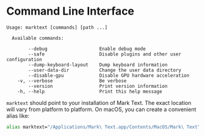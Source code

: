 # Command Line Interface

```
Usage: marktext [commands] [path ...]

  Available commands:

        --debug                   Enable debug mode
        --safe                    Disable plugins and other user configuration
        --dump-keyboard-layout    Dump keyboard information
        --user-data-dir           Change the user data directory
        --disable-gpu             Disable GPU hardware acceleration
    -v, --verbose                 Be verbose
        --version                 Print version information
    -h, --help                    Print this help message
```

`marktext` should point to your installation of Mark Text. The exact location will vary from platform to platform. On macOS, you can create a convenient alias like:

```sh
alias marktext="/Applications/Mark\ Text.app/Contents/MacOS/Mark\ Text"
```
